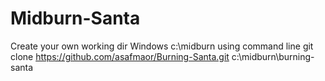 # Midburn-Santa
Create your own working dir
Windows
c:\midburn
using command line
git clone https://github.com/asafmaor/Burning-Santa.git c:\midburn\burning-santa